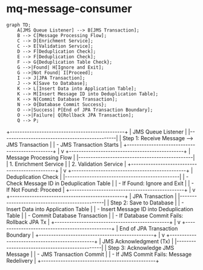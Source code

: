 # mq-message-consumer

```mermaid
graph TD;
    A[JMS Queue Listener] --> B[JMS Transaction];
    B --> C[Message Processing Flow];
    C --> D[Enrichment Service];
    C --> E[Validation Service];
    D --> F[Deduplication Check];
    E --> F[Deduplication Check];
    F --> G{Deduplication Table Check};
    G -->|Found| H[Ignore and Exit];
    G -->|Not Found| I[Proceed];
    I --> J[JPA Transaction];
    J --> K[Save to Database];
    K --> L[Insert Data into Application Table];
    K --> M[Insert Message ID into Deduplication Table];
    K --> N[Commit Database Transaction];
    N --> O{Database Commit Success};
    O -->|Success| P[End of JPA Transaction Boundary];
    O -->|Failure| Q[Rollback JPA Transaction];
    Q --> P;
```



+-----------------------------------------------+
|                 JMS Queue Listener            |
|-----------------------------------------------|
|  Step 1: Receive Message --> JMS Transaction  |
|  - JMS Transaction Starts                     |
+-----------------------------------------------+
                |
                v
+-----------------------------------------------+
|              Message Processing Flow          |
|-----------------------------------------------|
|  1. Enrichment Service                        |
|  2. Validation Service                        |
+-----------------------------------------------+
                |
                v
+-----------------------------------------------+
|             Deduplication Check               |
|-----------------------------------------------|
|  - Check Message ID in Deduplication Table    |
|  - If Found: Ignore and Exit                  |
|  - If Not Found: Proceed                      |
+-----------------------------------------------+
                |
                v
+-----------------------------------------------+
|                JPA Transaction                |
|-----------------------------------------------|
|  Step 2: Save to Database                     |
|  - Insert Data into Application Table         |
|  - Insert Message ID into Deduplication Table |
|  - Commit Database Transaction                |
|  - If Database Commit Fails: Rollback JPA Tx  |
+-----------------------------------------------+
                |
                v
+-----------------------------------------------+
|       End of JPA Transaction Boundary         |
+-----------------------------------------------+
                |
                v
+-----------------------------------------------+
|             JMS Acknowledgment (Tx)           |
|-----------------------------------------------|
|  Step 3: Acknowledge JMS Message              |
|  - JMS Transaction Commit                     |
|  - If JMS Commit Fails: Message Redelivery    |
+-----------------------------------------------+
